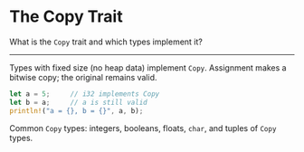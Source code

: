 # The Copy Trait

What is the `Copy` trait and which types implement it?

---

Types with fixed size (no heap data) implement `Copy`. Assignment makes a bitwise copy; the original remains valid.  

```rust
let a = 5;     // i32 implements Copy
let b = a;     // a is still valid
println!("a = {}, b = {}", a, b);
```

Common `Copy` types: integers, booleans, floats, `char`, and tuples of `Copy` types.

